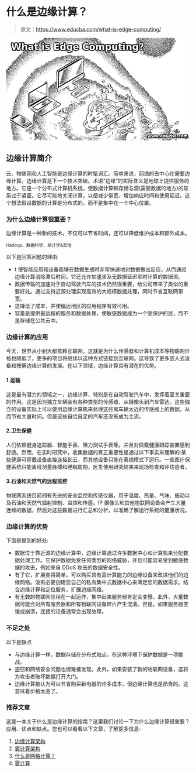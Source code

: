 # 什么是边缘计算？

> 原文：<https://www.educba.com/what-is-edge-computing/>

![What is Edge Computing](img/e22673d4428e58f13fd9c28e18004dce.png)



## 边缘计算简介

云、物联网和人工智能是边缘计算的时髦词汇。简单来说，网络的去中心化需要边缘计算。边缘计算是下一个技术突破。术语“边缘”的实际含义是地球上提供服务的地方。它是一个分布式计算机系统，使数据计算和存储与源(需要数据的地方)的联系过于紧密。它尽可能地关闭计算，以便减少带宽、增加响应时间和使用延迟。这个想法假设数据的计算是分布式的，而不是集中在一个中心位置。

### 为什么边缘计算很重要？

边缘计算是一种新的技术，不仅可以节省时间，还可以降低维护成本和额外成本。

<small>Hadoop、数据科学、统计学&其他</small>

以下是回答问题的理由:

*   t 使智能应用和设备能够在数据生成时非常快速地对数据做出反应，从而通过边缘计算消除滞后时间。它还允许加速涉及无数据延迟实时计算的数据流。
*   数据传输的加速对于自动驾驶汽车的技术仍然很重要，给公司带来了类似的重要好处。通过支持近源处理实现高效的大规模数据处理，同时节省互联网带宽。
*   这降低了成本，并使偏远地区的应用程序有效可用。
*   容量是提供最远程的服务和数据处理，使敏感数据成为一个受保护的层，而不是存储在公共云中。

### 边缘计算的应用

今天，世界从小到大都依赖互联网，这就是为什么传感器和计算机成本等物联网价格也降低了。更多的项目将继续以这种方式链接到互联网。这导致了更多嵌入式设备和按需边缘计算的发展。在以下领域，边缘计算具有潜在的优势。

#### 1.运输

这是最有潜力的领域之一，边缘计算，特别是在自动驾驶汽车中，发挥着至关重要的作用。这是因为独立车辆装有各种类型的传感器，从摄像头到汽车雷达。这些独立的设备实际上可以使用边缘计算机来处理这些离车辆太近的传感器上的数据，从而节省大量时间。但是这些自给自足的汽车还没有成为主流。

#### 2.卫生保健

人们依赖健身追踪器、智能手表、阻力测试手表等。并且对佩戴健康跟踪装置感到舒适。然而，在实时研究中，收集数据的真正重要性是通过以下事实来理解的:某些健康可穿戴设备直接连接到云，而其他设备只能在离线模式下运行。一些医疗保健系统只能离线测量脉搏和睡眠周期，医生使用研究结果来现场检查和评估患者。

#### 3.石油和天然气的远程监控

物联网系统目前拥有先进的安全监控和传感仪器，用于温度、热量、气味、振动以及石油和天然气辐射控制、监控和传感。IP 摄像头和其他物联网设备会产生大量连续的数据，然后对这些数据进行汇总和分析，以准确了解运行系统的健康状况。

### 边缘计算的优势

下面是提到的好处:

*   数据位于靠近源的边缘计算中，边缘计算通过许多数据中心和计算机来分配数据处理工作。它保护数据免受任何类型的网络威胁，并且可能容易受到敏感数据的攻击，例如来自 DDoS 攻击的数据安全性。
*   有了它，扩展变得简单，可以购买具有高计算能力的边缘设备来改进他们的边缘网络。没有必要创建您自己的私有集中式数据中心来满足您的数据需求。结合边缘计算和定位服务，扩展边缘网络。
*   有无数的物联网应用在一起运作，集中起来服务器肯定会变慢。此外，大量数据可能会对所有服务器和所有物联网设备碎片产生混淆。但是，如果服务器变慢或崩溃，连接的设备通常会出现故障。

### 不足之处

以下是缺点

*   与边缘计算一样，数据存储在分布式站点，在这种环境下保护数据是一项挑战。
*   盗窃和网络安全问题也很难被发现。此外，如果安装了新的物联网设备，这将为攻击者破坏数据打开大门。
*   边缘计算被认为可以节省购买新电器的许多成本，但边缘计算也是昂贵的。这意味着价格太高了。

### 推荐文章

这是一本关于什么是边缘计算的指南？这里我们讨论一下为什么边缘计算很重要？应用、优点和缺点。您也可以看看以下文章，了解更多信息–

1.  [边缘计算架构](https://www.educba.com/edge-computing-architecture/)
2.  [雾计算架构](https://www.educba.com/fog-computing-architecture/)
3.  [什么是网格计算？](https://www.educba.com/what-is-grid-computing/)
4.  [雾计算](https://www.educba.com/fog-computing/)





